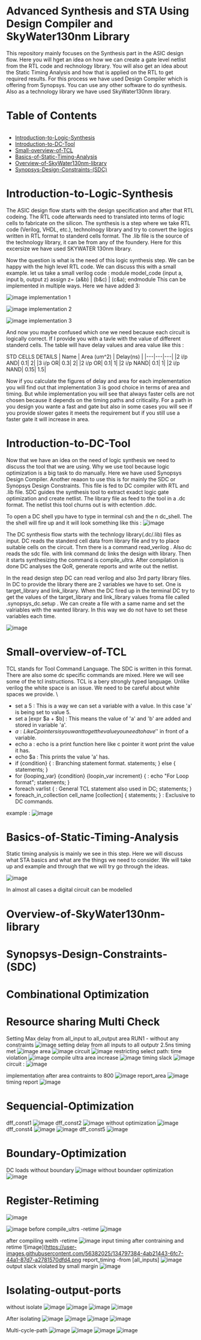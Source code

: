 # Advanced Synthesis and STA Using Design Compiler and SkyWater130nm Library
This repository mainly focuses on the Synthesis part in the ASIC design flow. Here you will hget an idea on how we can create a gate level netlist from the RTL code and rechnology library. You will also get an idea about the Static Timing Analysis and how that is applied on the RTL to get required results.
For this process we have used Design Compiler which is offering from Synopsys. You can use any other software to do synthesis. Also as a technology library we have used SkyWater130nm library.

# Table of Contents <h6>
* [Introduction-to-Logic-Synthesis](#Introduction-to-Logic-Synthesis "Goto Introduction-to-Logic-Synthesis")
* [Introduction-to-DC-Tool](#Introduction-to-DC-Tool "Goto Introduction-to-DC-Tool")
* [Small-overview-of-TCL](#Small-overview-of-TCL "Goto Small-overview-of-TCL")
* [Basics-of-Static-Timing-Analysis](#Basics-of-Static-Timing-Analysis "Goto Basics-of-Static-Timing-Analysis")
* [Overview-of-SkyWater130nm-library](#Overview-of-SkyWater130nm-library "Goto Overview-of-SkyWater130nm-library")
* [Synopsys-Design-Constraints-(SDC)](#Synopsys-Design-Constraints-(SDC) "Goto Synopsys-Design-Constraints-(SDC)")


# Introduction-to-Logic-Synthesis
The ASIC design flow starts with the design specification and after that RTL codeing. The RTL code afterwards need to translated into terms of logic cells to fabricate on the silicon. The synthesis is a step where we take RTL code (Verilog, VHDL, etc.), technolnogy library and try to convert the logics written in RTL format to standerd cells format. The .lib file is the source of the technology library, it can be from any of the foundery. Here for this excersize we have used SKYWATER 130nm library.

Now the question is what is the need of this logic synthesis step. We can be happy with the high level RTL code. We can discuss this with a small example. let us take a small verilog code :
  module model_code (input a, input b, output z)
    assign z= (a&b) | (b&c) | (c&a);
  endmodule
This can be implemented in multiple ways. Here we have added 3:
  
![image](https://user-images.githubusercontent.com/56382025/134770172-2594080d-5740-4ead-84f2-e9f8bc471228.png)
  implementation 1
  
![image](https://user-images.githubusercontent.com/56382025/134770217-ce3a7669-6a25-4940-9c89-b595a735b5a3.png)
  implementation 2

![image](https://user-images.githubusercontent.com/56382025/134770458-8e29e30f-e856-4169-b186-ef77f884e61d.png)
implementation 3
  
And now you maybe confused which one we need because each circuit is logically correct. If I provide you with a tavle with the value of different standerd cells. The table will have delay values and area value like this :
  
  STD CELLS DETAILS
  | Name | Area (um^2) | Delay(ns) |
  |---|---|---|
  |2 i/p AND| 0.1| 2|
  |3 i/p OR| 0.3| 2|
  |2 i/p OR| 0.1| 1|
  |2 i/p NAND| 0.1| 1|
  |2 i/p NAND| 0.15| 1.5|
  
  Now if you calculate the figures of delay and area for each implementation you will find out that implementation 3 is good choice in terms of area and timing. But while implementation you will see that always faster cells are not chosen because it depends on the timing paths and criticality. For a path in you design you wante a fast and gate but also in some cases you will see if you provide slower gates it meets the requirement but if you still use a faster gate it will increase in area.
  
  
# Introduction-to-DC-Tool
  
Now that we have an idea on the need of logic synthesis we need to discuss the tool that we are using. Why we use tool because logic optimization is a big task to do manually. Here we have used Synopsys Design Compiler. Another reaaon to use this is for mainly the SDC or Synopsys Design Constraints. This file is fed to DC compiler with RTL and .lib file. SDC guides the synthesis tool to extract exadct logic gate optimization and create netlist. The library file as feed to the tool in a .dc format. The netlist this tool churns out is with ectention .ddc.

To open a DC shell ypu have to type in terminal csh and the n dc_shell. The the shell will fire up and it will look something like this : 
  ![image](https://user-images.githubusercontent.com/56382025/134771304-4f6e1279-c650-4818-8ada-bb57bc645fd6.png)
 
The DC synthesis flow starts with the technlogy library(.dc/.lib) files as input. DC reads the standerd cell data from library file and try to place suitable cells on the circuit. Thrn there is a command read_verilog <file-name>. Also dc reads the sdc file. with link command dc links the design with library. Then it starts synthesizing the command is compile_ultra. After compilation is done DC analyses the QoR, generate reports and write out the netlist. 
  
In the read design step DC can read verilog and also 3rd party library files. In DC to provide the library there are 2 variables we have to set. One is target_library and link_library. When the DC fired up in the terminal DC try to get the values of the target_library and link_library values froma file called .synopsys_dc.setup . We can create a file with a same name and set the valriables with the wanted library. In this way we do not have to set these variables each time.
  
![image](https://user-images.githubusercontent.com/56382025/134771798-12692081-e19f-4b90-af01-5213ba87593d.png)

# Small-overview-of-TCL

TCL stands for Tool Command Language. The SDC is written in this format. There are also some dc specific commands are mixed. Here we will see some of the tcl instructions. TCL is a bery strongly typed language. Unlike verilog the white space is an issue. We need to be careful about white spaces we provide. \
  * set a 5 : This is a way we can set a variable with a value. In this case 'a' is being set to value 5.
  * set a [expr $a + $b] : This means the value of 'a' and 'b' are added and stored in variable 'a'.
  * $a : Like C pointers is you want to get the value you need to have '$' in front of a variable.
  * echo a : echo is a print function here like c pointer it wont print the value it has.
  * echo $a : This prints the value 'a' has.
  * if {condition} { : Branching statement format.
    statements; 
    }
    else {
    statements;
    }
  * for {looping_var} {condition} {loopin_var increment} { : echo "For Loop format";
    statements;
   }
  * foreach varlist { : General TCL statement also used in DC;
    statements;
    }
  * foreach_in_collection cell_name [collection] {
    statements;
    } : Exclusive to DC commands.
  
   example :
   ![image](https://user-images.githubusercontent.com/56382025/134772374-2c5dc98c-f0e3-45b0-bf84-5fb2dc279caa.png)
  
# Basics-of-Static-Timing-Analysis
  Static timing analysis is mainly we see in this step. Here we will discuss what STA basics and what are the things we need to consider. We will take up and example and through that we will try go through the ideas. 
  
  ![image](https://user-images.githubusercontent.com/56382025/134772544-c41ceded-451c-4c48-a49b-fb382f409123.png)

In almost all cases a digital circuit can be modelled 

# Overview-of-SkyWater130nm-library

# Synopsys-Design-Constraints-(SDC)
# Combinational Optimization
  # Resource sharing Multi Check
Setting Max delay from all_input to all_output
area RUN1 - without any constraints
  ![image](https://user-images.githubusercontent.com/56382025/134783411-3dad72ac-06fe-413d-8275-6feece81c873.png)
  setting delay from all inputs to all outputr 2.5ns
  timing met
  ![image](https://user-images.githubusercontent.com/56382025/134783465-837267f2-e993-4e4b-9fe6-3f8a9cfccf10.png)
area 
  ![image](https://user-images.githubusercontent.com/56382025/134783485-4c903063-75f1-4088-990f-6b2e58b75bca.png)
circuit
  ![image](https://user-images.githubusercontent.com/56382025/134783511-d94cdc4a-05a3-42a6-b426-653db39e81eb.png)
restricting select path:
  time violation
  ![image](https://user-images.githubusercontent.com/56382025/134783551-f06eefd0-17df-4545-b0d1-07c4dbe77044.png)
  compile ultra
  area increase 
  ![image](https://user-images.githubusercontent.com/56382025/134783587-f6e514d2-0b57-4c4d-9296-a8669e007dc4.png)
  timing slack
  ![image](https://user-images.githubusercontent.com/56382025/134783600-6e5eb298-a501-4b1a-8027-e5aff5cbc4a2.png)
  circuit :
  ![image](https://user-images.githubusercontent.com/56382025/134783617-cf4c2186-dd27-432f-b07a-989d31f9c7c6.png)




  implementation after area contraints to 800
![image](https://user-images.githubusercontent.com/56382025/134783191-d9b59093-91f2-4144-aa5e-2934101cd7c5.png)
  report_area
  ![image](https://user-images.githubusercontent.com/56382025/134783218-faccc023-b7b6-41c3-856d-0f83ef36e388.png)
  timing report
  ![image](https://user-images.githubusercontent.com/56382025/134783232-cabaa5bf-db42-466f-8d9a-b063df9ee726.png)
  

  
  # Sequencial-Optimization
  dff_const1
![image](https://user-images.githubusercontent.com/56382025/134784285-78273228-d7bf-422f-991a-e4b2904bd3b3.png)
dff_const2
  ![image](https://user-images.githubusercontent.com/56382025/134784340-ede67536-9560-4cbb-8bfd-04d0884f68cc.png)
  without optimization
  ![image](https://user-images.githubusercontent.com/56382025/134784721-2f39f022-3d54-43d9-8d82-36898bf1e558.png)
  dff_const4
  ![image](https://user-images.githubusercontent.com/56382025/134784908-fbc5b609-c01a-4f1f-b458-b628c978c851.png)
![image](https://user-images.githubusercontent.com/56382025/134784972-da987e4a-5285-4f2d-927d-990388eb39e1.png)
  dff_const5
  ![image](https://user-images.githubusercontent.com/56382025/134784998-7043672f-d25a-4b01-be6d-34a84a35f852.png)

# Boundary-Optimization
  DC loads without boundary
  ![image](https://user-images.githubusercontent.com/56382025/134795849-409835ce-1090-45f2-a66b-bd3cf8a995f0.png)
 without boundaer optimization
  ![image](https://user-images.githubusercontent.com/56382025/134795967-bcdd20d3-71c0-42a8-81e1-6520af1e48d5.png)
  
  
# Register-Retiming
  ![image](https://user-images.githubusercontent.com/56382025/134797543-725d5e8a-6cfb-453f-8fc4-c58e260d0203.png)

  ![image](https://user-images.githubusercontent.com/56382025/134796393-f6fd0843-2451-46e8-98d5-39fc2bad1a8e.png)
  before compile_ultrs -retime
  ![image](https://user-images.githubusercontent.com/56382025/134797510-59c96bf0-06d5-4142-825d-efedafb86c73.png)

after compiling weith -retime
  ![image](https://user-images.githubusercontent.com/56382025/134797222-845dc567-61c2-4ae6-8d45-7fea63008f64.png)
  input timing  after contraining and retime
  ![image](https://user-images.githubusercontent.com/56382025/134797384-4ab21443-6fc7-44a1-87d7-a2781570dfd4.png
  report_timing -from [all_inputs]
![image](https://user-images.githubusercontent.com/56382025/134797412-945207fe-9a7f-4d09-b416-db198fad5e52.png)
  output slack violated by small margin
  ![image](https://user-images.githubusercontent.com/56382025/134797461-147cb373-f9b0-49dd-bb58-46a3fdb61076.png)
  
  # Isolating-output-ports
  without isolate
  ![image](https://user-images.githubusercontent.com/56382025/134798275-c728c2df-0209-42a2-a0e9-b81733466653.png)
  ![image](https://user-images.githubusercontent.com/56382025/134798295-26c4f492-d3d9-4ef1-bdae-cfa9a78b6e22.png)
  ![image](https://user-images.githubusercontent.com/56382025/134798797-30abbdfc-2051-401d-a86d-6307ce565c03.png)
  ![image](https://user-images.githubusercontent.com/56382025/134799231-cfefb874-81f1-4f99-b971-83fe717db05d.png)


After isolating
  ![image](https://user-images.githubusercontent.com/56382025/134798351-68e7127b-4366-4b0b-860c-2c0ac868d475.png)
  ![image](https://user-images.githubusercontent.com/56382025/134798408-c537820a-3806-4153-9b0f-e00cbf184b8c.png)
  ![image](https://user-images.githubusercontent.com/56382025/134798882-f644978b-7dd5-4c3d-8b36-62a5d96deb83.png)
  ![image](https://user-images.githubusercontent.com/56382025/134799283-964a431e-974f-4f03-9d3f-b9d0535c1e42.png)

Multi-cycle-path
  ![image](https://user-images.githubusercontent.com/56382025/134800211-831ee416-54a6-403b-adc7-fb5d9bf91582.png)
![image](https://user-images.githubusercontent.com/56382025/134800243-4ffa47ff-d40d-4b84-916d-50307c036fae.png)
![image](https://user-images.githubusercontent.com/56382025/134800338-9b027ee3-f88a-407a-beb3-f705389ee503.png)
![image](https://user-images.githubusercontent.com/56382025/134800358-6d830aa7-cf39-4c01-8712-43e7844c7a9c.png)


  
  










